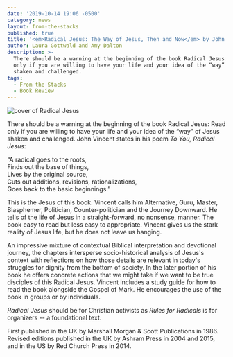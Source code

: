 ```yaml
---
date: '2019-10-14 19:06 -0500'
category: news
layout: from-the-stacks
published: true
title: '<em>Radical Jesus: The Way of Jesus, Then and Now</em> by John Vincent'
author: Laura Gottwald and Amy Dalton
description: >-
  There should be a warning at the beginning of the book Radical Jesus: Read
  only if you are willing to have your life and your idea of the “way” of Jesus
  shaken and challenged.
tags:
  - From the Stacks
  - Book Review
---
```

<div class="float-left" style="margin-right:1em; width:25em">
  <img src="{{site.baseurl}}/img/Radical-Jesus-cover.png" alt="cover of Radical Jesus">
</div>

There should be a warning at the beginning of the book Radical Jesus:
Read only if you are willing to have your life and your idea of the
“way” of Jesus shaken and challenged. John Vincent states in his poem _To
You, Radical Jesus_:

“A radical goes to the roots,  
Finds out the base of things,  
Lives by the original source,  
Cuts out additions, revisions, rationalizations,  
Goes back to the basic beginnings.”

This is the Jesus of this book. Vincent calls him Alternative, Guru,
Master, Blasphemer, Politician, Counter-politician and the Journey
Downward. He tells of the life of Jesus in a straight-forward, no
nonsense, manner. The book easy to read but less easy to appropriate.
Vincent gives us the stark reality of Jesus life, but he does not leave
us hanging.

An impressive mixture of contextual Biblical interpretation and
devotional journey, the chapters intersperse socio-historical analysis
of Jesus's context with reflections on how those details are relevant in
today's struggles for dignity from the bottom of society. In the later
portion of his book he offers concrete actions that we might take if we
want to be true disciples of this Radical Jesus. Vincent includes a
study guide for how to read the book alongside the Gospel of Mark. He
encourages the use of the book in groups or by individuals.

_Radical Jesus_ should be for Christian activists as _Rules for Radicals_ is for organizers -- a foundational text.

First published in the UK by Marshall Morgan & Scott Publications in 1986. Revised editions published in the UK by Ashram Press in 2004 and 2015, and in the US by Red Church Press in 2014.
